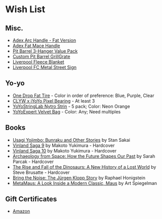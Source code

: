 # Wish List

## Misc.
* [Adex Arc Handle - Fat Version](https://adexclub.com/product/adex-arc-handle-only/)
* [Adex Fat Mace Handle](https://adexclub.com/product/adex-thick-mace-handle/)
* [Pit Barrel 3-Hanger Value Pack](https://pitbarrelcooker.com/collections/accessories/products/3-hanger-value-pack)
* [Custom Pit Barrel GrillGrate](https://pitbarrelcooker.com/collections/accessories/products/custom-pit-barrel-grillgrate)
* [Liverpool Fleece Blanket](https://www.amazon.com/dp/B07HRF248T/)
* [Liverpool FC Metal Street Sign](https://www.amazon.com/Liverpool-Metal-Street-Sign-Liverbird/dp/B009IKASF0)

## Yo-yo
* [One Drop Fat Tire](https://onedropyoyos.com/store/) - Color in order of preference: Blue, Purple, Clear
* [CLYW x iYoYo Pixel Bearing](https://shop.yoyoexpert.com/collections/yo-yo-bearings/products/pixel-bearing-by-iyoyo-x-clyw) - At least 3
* [YoYoStringLab Nytro Strin](https://shop.yoyoexpert.com/collections/yo-yo-string/products/nytro-string-by-yoyostringlabs) - 5 pack; Color: Neon Orange
* [YoYoExpert Velvet Bag](https://shop.yoyoexpert.com/collections/bags-cases/products/yoyoexpert-yoyo-velvet-bag) - Color: Any; Need multiples

## Books
* [Usagi Yojimbo: Bunraku and Other Stories](https://www.amazon.com/dp/1684056578/) by Stan Sakai
* [Vinland Saga 9](https://www.amazon.com/Vinland-Saga-9-Makoto-Yukimura/dp/163236445X/) by Makoto Yukimura - Hardcover
* [Vinland Saga 10](https://www.amazon.com/Vinland-Saga-10-Makoto-Yukimura/dp/1632366304) by Makoto Yukimura - Hardcover
* [Archaeology from Space: How the Future Shapes Our Past](https://www.amazon.com/Archaeology-Space-Future-Shapes-Past/dp/1250198283) by Sarah Parcak - Hardcover
* [The Rise and Fall of the Dinosaurs: A New History of a Lost World](https://www.amazon.com/dp/0062490427/) by Steve Brusatte - Hardcover
* [Bring the Noise: The Jürgen Klopp Story](https://www.amazon.com/Bring-Noise-J%C3%BCrgen-Klopp-Story/dp/1568589573/) by Raphael Honigstein
* [MetaMaus: A Look Inside a Modern Classic, Maus](http://a.co/9fPPbio) by Art Spiegelman

## Gift Certificates
* [Amazon](http://www.amazon.com/gp/product/B00067L6TQ/ref=topnav_giftcert_gw)
